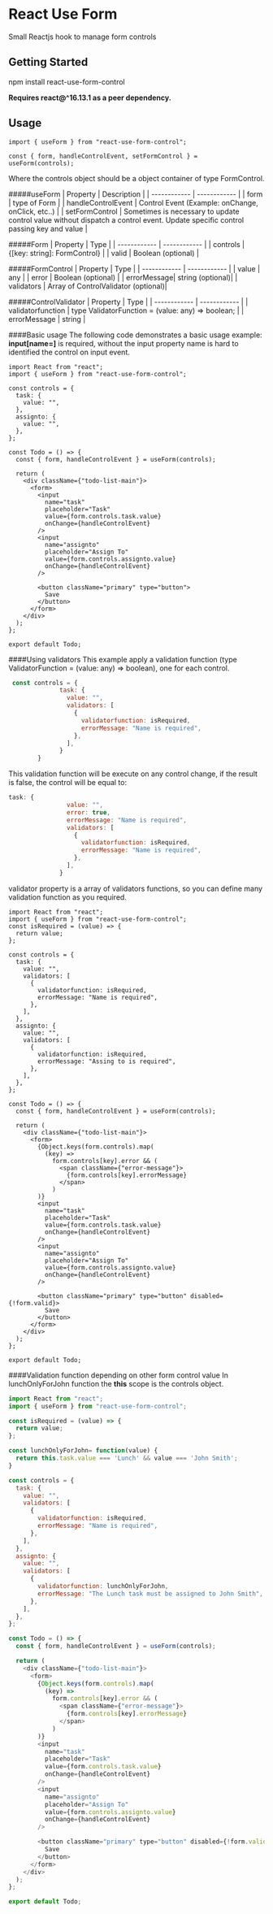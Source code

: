 # React Use Form

Small Reactjs hook to manage form controls

## Getting Started

npm install react-use-form-control

**Requires react@^16.13.1 as a peer dependency.**

## Usage
    import { useForm } from "react-use-form-control";
	
    const { form, handleControlEvent, setFormControl } = useForm(controls);
    

Where the controls object should be a object container of type FormControl.

#####useForm
|  Property |  Description |
| ------------ | ------------ |
|  form |  type of Form |
|  handleControlEvent |  Control Event (Example: onChange, onClick, etc..) |
| setFormControl | Sometimes is necessary to update control value without dispatch a control event. Update specific control passing key and value |


#####Form
|  Property |  Type |
| ------------ | ------------ |
|  controls |  {[key: string]: FormControl} |
|  valid |  Boolean (optional) |

#####FormControl
|  Property |  Type |
| ------------ | ------------ |
|  value |  any | 
|  error |  Boolean (optional) |
|  errorMessage| string (optional)|
|  validators | Array of ControlValidator (optional)|

#####ControlValidator
|  Property |  Type |
| ------------ | ------------ |
|  validatorfunction | type ValidatorFunction = (value: any) => boolean;  |
|  errorMessage |   string |

####Basic usage
The following code demonstrates a basic usage example:
**input[name=]** is required, without the input property name is hard to identified the control on input event.
    
	import React from "react";
    import { useForm } from "react-use-form-control";
    
	const controls = {
      task: {
        value: "",
      },
      assignto: {
        value: "",
      },
    };
    
    const Todo = () => {
      const { form, handleControlEvent } = useForm(controls);
    
      return (
        <div className={"todo-list-main"}>
          <form>
            <input
              name="task"
              placeholder="Task"
              value={form.controls.task.value}
              onChange={handleControlEvent}
            />
            <input
              name="assignto"
              placeholder="Assign To"
              value={form.controls.assignto.value}
              onChange={handleControlEvent}
            />
    
            <button className="primary" type="button">
              Save
            </button>
          </form>
        </div>
      );
    };
    
    export default Todo;
    

####Using validators
This example apply a validation function (type ValidatorFunction = (value: any) => boolean), one for each control.
```javascript
 const controls = {
              task: {
                value: "",
                validators: [
                  {
                    validatorfunction: isRequired,
                    errorMessage: "Name is required",
                  },
                ],
              }
        }

```
This validation function will be execute on any control change, if the result is false, the control will be equal to:
```javascript
task: {
                value: "",
				error: true,
				errorMessage: "Name is required",	
                validators: [
                  {
                    validatorfunction: isRequired,
                    errorMessage: "Name is required",
                  },
                ],
              }
```

validator property is a array of validators functions, so you can define many validation function as you required.

    
	import React from "react";
    import { useForm } from "react-use-form-control";
    const isRequired = (value) => {
      return value;
    };
    
    const controls = {
      task: {
        value: "",
        validators: [
          {
            validatorfunction: isRequired,
            errorMessage: "Name is required",
          },
        ],
      },
      assignto: {
        value: "",
        validators: [
          {
            validatorfunction: isRequired,
            errorMessage: "Assing to is required",
          },
        ],
      },
    };
    
    const Todo = () => {
      const { form, handleControlEvent } = useForm(controls);
    
      return (
        <div className={"todo-list-main"}>
          <form>
            {Object.keys(form.controls).map(
              (key) =>
                form.controls[key].error && (
                  <span className={"error-message"}>
                    {form.controls[key].errorMessage}
                  </span>
                )
            )}
            <input
              name="task"
              placeholder="Task"
              value={form.controls.task.value}
              onChange={handleControlEvent}
            />
            <input
              name="assignto"
              placeholder="Assign To"
              value={form.controls.assignto.value}
              onChange={handleControlEvent}
            />
    
            <button className="primary" type="button" disabled={!form.valid}>
              Save
            </button>
          </form>
        </div>
      );
    };
    
    export default Todo;
    



####Validation function depending on other form control value
In lunchOnlyForJohn  function the **this** scope is the controls object.
```javascript
import React from "react";
import { useForm } from "react-use-form-control";

const isRequired = (value) => {
  return value;
};

const lunchOnlyForJohn= function(value) {
  return this.task.value === 'Lunch' && value === 'John Smith';
}

const controls = {
  task: {
    value: "",
    validators: [
      {
        validatorfunction: isRequired,
        errorMessage: "Name is required",
      },
    ],
  },
  assignto: {
    value: "",
    validators: [
      {
        validatorfunction: lunchOnlyForJohn,
        errorMessage: "The Lunch task must be assigned to John Smith",
      },
    ],
  },
};

const Todo = () => {
  const { form, handleControlEvent } = useForm(controls);

  return (
    <div className={"todo-list-main"}>
      <form>
        {Object.keys(form.controls).map(
          (key) =>
            form.controls[key].error && (
              <span className={"error-message"}>
                {form.controls[key].errorMessage}
              </span>
            )
        )}
        <input
          name="task"
          placeholder="Task"
          value={form.controls.task.value}
          onChange={handleControlEvent}
        />
        <input
          name="assignto"
          placeholder="Assign To"
          value={form.controls.assignto.value}
          onChange={handleControlEvent}
        />

        <button className="primary" type="button" disabled={!form.valid}>
          Save
        </button>
      </form>
    </div>
  );
};

export default Todo;

```
